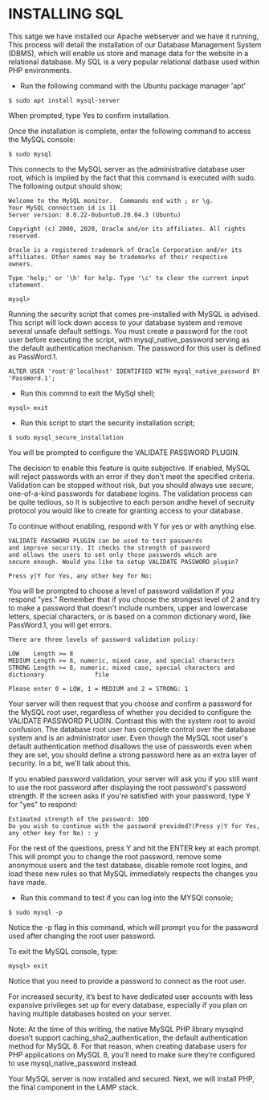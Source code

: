# INSTALLING SQL #
This satge we have installed our Apache webserver and we have it running, This process will detail the installation of our Database Management System (DBMS), which will enable us store and manage data for the website in a relational database. My SQL is a very popular relational datbase used within PHP environments.

* Run the following command with the Ubuntu package manager 'apt' 
````
$ sudo apt install mysql-server
````
When prompted, type Yes to confirm installation.

Once the installation is complete, enter the following command to access the MySQL console:

````
$ sudo mysql
````

This connects to the MySQL server as the administrative database user root, which is implied by the fact that this command is executed with sudo. 
The following output should show;

````
Welcome to the MySQL monitor.  Commands end with ; or \g.
Your MySQL connection id is 11
Server version: 8.0.22-0ubuntu0.20.04.3 (Ubuntu)

Copyright (c) 2000, 2020, Oracle and/or its affiliates. All rights reserved.

Oracle is a registered trademark of Oracle Corporation and/or its
affiliates. Other names may be trademarks of their respective
owners.

Type 'help;' or '\h' for help. Type '\c' to clear the current input statement.

mysql> 
````
Running the security script that comes pre-installed with MySQL is advised. This script will lock down access to your database system and remove several unsafe default settings. You must create a password for the root user before executing the script, with mysql_native_password serving as the default authentication mechanism. The password for this user is defined as PassWord.1.

````
ALTER USER 'root'@'localhost' IDENTIFIED WITH mysql_native_password BY 'PassWord.1';
````
* Run this commnd to exit the MySql shell; 
````
mysql> exit
````
* Run this script to start the security installation script; 
````
$ sudo mysql_secure_installation
````
You will be prompted to configure the VALIDATE PASSWORD PLUGIN.

The decision to enable this feature is quite subjective. If enabled, MySQL will reject passwords with an error if they don't meet the specified criteria. Validation can be stopped without risk, but you should always use secure, one-of-a-kind passwords for database logins. The validation process can be quite tedious, so it is subjective to each person andhe hevel of secruity protocol you would like to create for granting access to your database.

To continue without enabling, respond with Y for yes or with anything else.
````
VALIDATE PASSWORD PLUGIN can be used to test passwords
and improve security. It checks the strength of password
and allows the users to set only those passwords which are
secure enough. Would you like to setup VALIDATE PASSWORD plugin?

Press y|Y for Yes, any other key for No:
````
You will be prompted to choose a level of password validation if you respond "yes." Remember that if you choose the strongest level of 2 and try to make a password that doesn't include numbers, upper and lowercase letters, special characters, or is based on a common dictionary word, like PassWord.1, you will get errors.
````
There are three levels of password validation policy:

LOW    Length >= 8
MEDIUM Length >= 8, numeric, mixed case, and special characters
STRONG Length >= 8, numeric, mixed case, special characters and dictionary              file

Please enter 0 = LOW, 1 = MEDIUM and 2 = STRONG: 1
````
Your server will then request that you choose and confirm a password for the MySQL root user, regardless of whether you decided to configure the VALIDATE PASSWORD PLUGIN. Contrast this with the system root to avoid confusion. The database root user has complete control over the database system and is an administrator user. Even though the MySQL root user's default authentication method disallows the use of passwords even when they are set, you should define a strong password here as an extra layer of security. In a bit, we'll talk about this.


If you enabled password validation, your server will ask you if you still want to use the root password after displaying the root password's password strength. If the screen asks if you're satisfied with your password, type Y for "yes" to respond:

````
Estimated strength of the password: 100 
Do you wish to continue with the password provided?(Press y|Y for Yes, any other key for No) : y
````
For the rest of the questions, press Y and hit the ENTER key at each prompt. This will prompt you to change the root password, remove some anonymous users and the test database, disable remote root logins, and load these new rules so that MySQL immediately respects the changes you have made.

* Run this command to test if you can log into the MYSQl console;
````
$ sudo mysql -p
````
Notice the -p flag in this command, which will prompt you for the password used after changing the root user password.

To exit the MySQL console, type:
````
mysql> exit
````
Notice that you need to provide a password to connect as the root user.

For increased security, it’s best to have dedicated user accounts with less expansive privileges set up for every database, especially if you plan on having multiple databases hosted on your server.

Note: At the time of this writing, the native MySQL PHP library mysqlnd doesn’t support caching_sha2_authentication, the default authentication method for MySQL 8. For that reason, when creating database users for PHP applications on MySQL 8, you’ll need to make sure they’re configured to use mysql_native_password instead.

Your MySQL server is now installed and secured. Next, we will install PHP, the final component in the LAMP stack.
